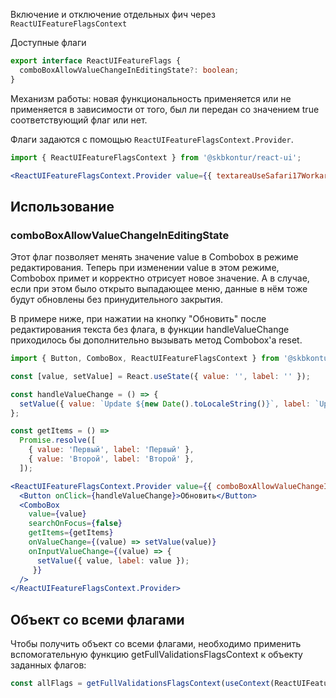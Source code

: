 Включение и отключение отдельных фич через `ReactUIFeatureFlagsContext`

Доступные флаги

```typescript static
export interface ReactUIFeatureFlags {
  comboBoxAllowValueChangeInEditingState?: boolean;
}
```

Механизм работы: новая функциональность применяется или не применяется в зависимости от того, был ли передан со значением true соответствующий флаг или нет.

Флаги задаются с помощью `ReactUIFeatureFlagsContext.Provider`.

```jsx static
import { ReactUIFeatureFlagsContext } from '@skbkontur/react-ui';

<ReactUIFeatureFlagsContext.Provider value={{ textareaUseSafari17Workaround: true }}>{/* ... */}</ReactUIFeatureFlagsContext.Provider>;
```

## Использование

### comboBoxAllowValueChangeInEditingState

Этот флаг позволяет менять значение value в Combobox в режиме редактирования. Теперь при изменении value в этом режиме, Combobox примет и корректно отрисует новое значение. А в случае, если при этом было открыто выпадающее меню, данные в нём тоже будут обновлены без принудительного закрытия.

В примере ниже, при нажатии на кнопку "Обновить" после редактирования текста без флага, в функции handleValueChange приходилось бы дополнительно вызывать метод Combobox'a reset.

```jsx harmony
import { Button, ComboBox, ReactUIFeatureFlagsContext } from '@skbkontur/react-ui';

const [value, setValue] = React.useState({ value: '', label: '' });

const handleValueChange = () => {
  setValue({ value: `Update ${new Date().toLocaleString()}`, label: `Update ${new Date().toLocaleString()}` });
};

const getItems = () =>
  Promise.resolve([
    { value: 'Первый', label: 'Первый' },
    { value: 'Второй', label: 'Второй' },
  ]);

<ReactUIFeatureFlagsContext.Provider value={{ comboBoxAllowValueChangeInEditingState: true }}>
  <Button onClick={handleValueChange}>Обновить</Button>
  <ComboBox
    value={value}
    searchOnFocus={false}
    getItems={getItems}
    onValueChange={(value) => setValue(value)}
    onInputValueChange={(value) => {
      setValue({ value, label: value });
     }}
  />
</ReactUIFeatureFlagsContext.Provider>
```

## Объект со всеми флагами

Чтобы получить объект со всеми флагами, необходимо применить вспомогательную функцию getFullValidationsFlagsContext к объекту заданных флагов:

```typescript static
const allFlags = getFullValidationsFlagsContext(useContext(ReactUIFeatureFlagsContext));
```
